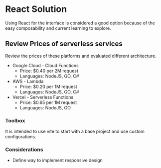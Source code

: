 # React Solution
Using React for the interface is considered a good option because of the easy composability and current learning to explore.

## Review Prices of serverless services
Review the prices of these platforms and evaluated different architecture.

* Google Cloud - Cloud Functions
  * Price: $0.40 per 2M request
  * Languages: NodeJS, GO, C#
* AWS - Lambda
  * Price: $0.20 per 1M request
  * Languages: NodeJS, GO, C#
* Vercel - Serverless Functions
  * Price: $0.65 per 1M request
  * Languages: NodeJS, GO

### Toolbox
It is intended to use vite to start with a base project and use custom configurations.

### Considerations
* Define way to implement responsive design
